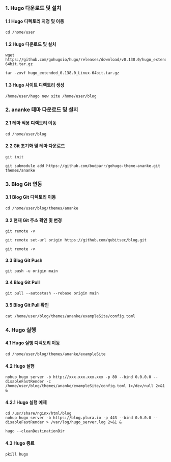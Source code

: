 ### 1. Hugo 다운로드 및 설치

#### 1.1 Hugo 디렉토리 지정 및 이동
````
cd /home/user
````
#### 1.2 Hugo 다운로드 및 설치
````
wget https://github.com/gohugoio/hugo/releases/download/v0.138.0/hugo_extended_0.138.0_Linux-64bit.tar.gz

tar -zxvf hugo_extended_0.138.0_Linux-64bit.tar.gz
````
#### 1.3 Hugo 사이트 디렉토리 생성
````
/home/user/hugo new site /home/user/blog
````

### 2. ananke 테마 다운로드 및 설치

#### 2.1 테마 적용 디렉토리 이동
````
cd /home/user/blog
````
#### 2.2 Git 초기화 및 테마 다운로드
````
git init

git submodule add https://github.com/budparr/gohugo-theme-ananke.git themes/ananke
````

### 3. Blog Git 연동

#### 3.1 Blog Git 디렉토리 이동
````
cd /home/user/blog/themes/ananke
````
#### 3.2 현재 Git 주소 확인 및 변경
````
git remote -v

git remote set-url origin https://github.com/qubitsec/blog.git

git remote -v
````
#### 3.3 Blog Git Push
````
git push -u origin main
````
#### 3.4 Blog Git Pull
````
git pull --autostash --rebase origin main
````
#### 3.5 Blog Git Pull 확인
````
cat /home/user/blog/themes/ananke/exampleSite/config.toml
````


### 4. Hugo 실행

#### 4.1 Hugo 실행 디렉토리 이동
````
cd /home/user/blog/themes/ananke/exampleSite
````
#### 4.2 Hugo 실행
````
nohup hugo server -b http://xxx.xxx.xxx.xxx -p 80 --bind 0.0.0.0 --disableFastRender -c /home/user/blog/themes/ananke/exampleSite/config.toml 1>/dev/null 2>&1 &
````

#### 4.2.1 Hugo 실행 예제
````
cd /usr/share/nginx/html/blog
nohup hugo server -b https://blog.plura.io -p 443 --bind 0.0.0.0 --disableFastRender > /var/log/hugo_server.log 2>&1 &
````
````
hugo --cleanDestinationDir
````

#### 4.3 Hugo 종료
````
pkill hugo
````
